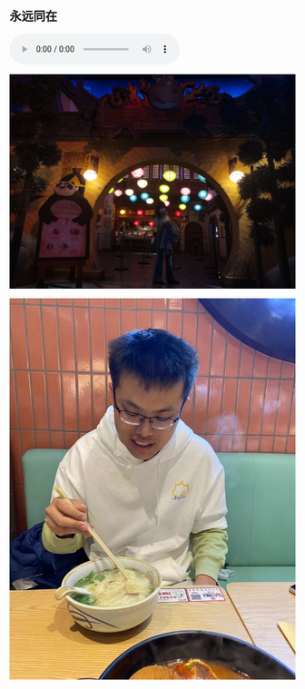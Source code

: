 ## 永远同在
<audio id="audio" controls="autoplay" preload=true>
      <source id="mp3" src="./forever.mp3">
      </audio>

![Image](./faye.jpg)

![Image](./guangyao.jpg)



